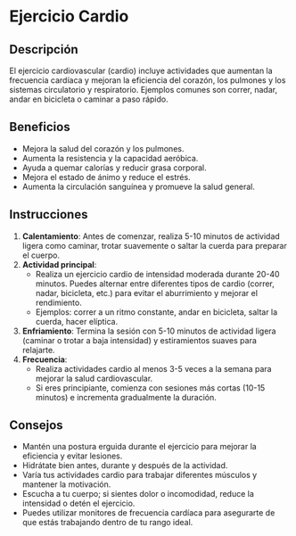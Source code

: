 # Ejercicio Cardio

## Descripción
El ejercicio cardiovascular (cardio) incluye actividades que aumentan la frecuencia cardíaca y mejoran la eficiencia del corazón, los pulmones y los sistemas circulatorio y respiratorio. Ejemplos comunes son correr, nadar, andar en bicicleta o caminar a paso rápido.

## Beneficios
- Mejora la salud del corazón y los pulmones.
- Aumenta la resistencia y la capacidad aeróbica.
- Ayuda a quemar calorías y reducir grasa corporal.
- Mejora el estado de ánimo y reduce el estrés.
- Aumenta la circulación sanguínea y promueve la salud general.

## Instrucciones
1. **Calentamiento**: Antes de comenzar, realiza 5-10 minutos de actividad ligera como caminar, trotar suavemente o saltar la cuerda para preparar el cuerpo.
2. **Actividad principal**:
   - Realiza un ejercicio cardio de intensidad moderada durante 20-40 minutos. Puedes alternar entre diferentes tipos de cardio (correr, nadar, bicicleta, etc.) para evitar el aburrimiento y mejorar el rendimiento.
   - Ejemplos: correr a un ritmo constante, andar en bicicleta, saltar la cuerda, hacer elíptica.
3. **Enfriamiento**: Termina la sesión con 5-10 minutos de actividad ligera (caminar o trotar a baja intensidad) y estiramientos suaves para relajarte.
4. **Frecuencia**:
   - Realiza actividades cardio al menos 3-5 veces a la semana para mejorar la salud cardiovascular.
   - Si eres principiante, comienza con sesiones más cortas (10-15 minutos) e incrementa gradualmente la duración.

## Consejos
- Mantén una postura erguida durante el ejercicio para mejorar la eficiencia y evitar lesiones.
- Hidrátate bien antes, durante y después de la actividad.
- Varía tus actividades cardio para trabajar diferentes músculos y mantener la motivación.
- Escucha a tu cuerpo; si sientes dolor o incomodidad, reduce la intensidad o detén el ejercicio.
- Puedes utilizar monitores de frecuencia cardíaca para asegurarte de que estás trabajando dentro de tu rango ideal.
